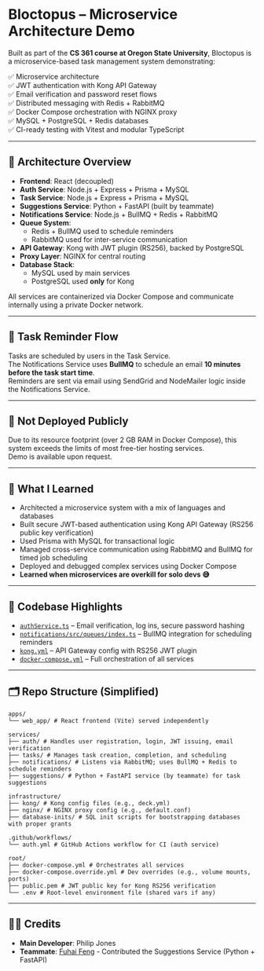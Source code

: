 # Bloctopus – Microservice Architecture Demo

Built as part of the **CS 361 course at Oregon State University**, Bloctopus is a microservice-based task management system demonstrating:

✅ Microservice architecture  
✅ JWT authentication with Kong API Gateway  
✅ Email verification and password reset flows  
✅ Distributed messaging with Redis + RabbitMQ  
✅ Docker Compose orchestration with NGINX proxy  
✅ MySQL + PostgreSQL + Redis databases  
✅ CI-ready testing with Vitest and modular TypeScript

---

## 🧱 Architecture Overview

- **Frontend**: React (decoupled)
- **Auth Service**: Node.js + Express + Prisma + MySQL  
- **Task Service**: Node.js + Express + Prisma + MySQL  
- **Suggestions Service**: Python + FastAPI (built by teammate)  
- **Notifications Service**: Node.js + BullMQ + Redis + RabbitMQ  
- **Queue System**: 
  - Redis + BullMQ used to schedule reminders  
  - RabbitMQ used for inter-service communication  
- **API Gateway**: Kong with JWT plugin (RS256), backed by PostgreSQL  
- **Proxy Layer**: NGINX for central routing  
- **Database Stack**:
  - MySQL used by main services
  - PostgreSQL used **only** for Kong

All services are containerized via Docker Compose and communicate internally using a private Docker network.

---

## 🔔 Task Reminder Flow

Tasks are scheduled by users in the Task Service.  
The Notifications Service uses **BullMQ** to schedule an email **10 minutes before the task start time**.  
Reminders are sent via email using SendGrid and NodeMailer logic inside the Notifications Service.

---

## 🚫 Not Deployed Publicly

Due to its resource footprint (over 2 GB RAM in Docker Compose), this system exceeds the limits of most free-tier hosting services.  
Demo is available upon request.

---

## 🧠 What I Learned

- Architected a microservice system with a mix of languages and databases
- Built secure JWT-based authentication using Kong API Gateway (RS256 public key verification)
- Used Prisma with MySQL for transactional logic
- Managed cross-service communication using RabbitMQ and BullMQ for timed job scheduling
- Deployed and debugged complex services using Docker Compose
- **Learned when microservices are overkill for solo devs 😅**

---

## 📁 Codebase Highlights

- [`authService.ts`](./services/auth/src/services/authService.ts) – Email verification, log ins, secure password hashing
- [`notifications/src/queues/index.ts`](./services/notifications/src/queues/index.ts) – BullMQ integration for scheduling reminders
- [`kong.yml`](./infrastructure/kong/deck.yaml) – API Gateway config with RS256 JWT plugin
- [`docker-compose.yml`](./docker-compose.yml) – Full orchestration of all services

---

## 🗂️ Repo Structure (Simplified)
```plaintext
apps/
└── web_app/ # React frontend (Vite) served independently

services/
├── auth/ # Handles user registration, login, JWT issuing, email verification
├── tasks/ # Manages task creation, completion, and scheduling
├── notifications/ # Listens via RabbitMQ; uses BullMQ + Redis to schedule reminders
├── suggestions/ # Python + FastAPI service (by teammate) for task suggestions

infrastructure/
├── kong/ # Kong config files (e.g., deck.yml)
├── nginx/ # NGINX proxy config (e.g., default.conf)
├── database-inits/ # SQL init scripts for bootstrapping databases with proper grants

.github/workflows/
└── auth.yml # GitHub Actions workflow for CI (auth service)

root/
├── docker-compose.yml # Orchestrates all services
├── docker-compose.override.yml # Dev overrides (e.g., volume mounts, ports)
├── public.pem # JWT public key for Kong RS256 verification
└── .env # Root-level environment file (shared vars if any)
```

---

## 🧑‍💻 Credits

- **Main Developer**: Philip Jones  
- **Teammate**: [Fuhai Feng](https://github.com/FuhaiFeng) - Contributed the Suggestions Service (Python + FastAPI)
